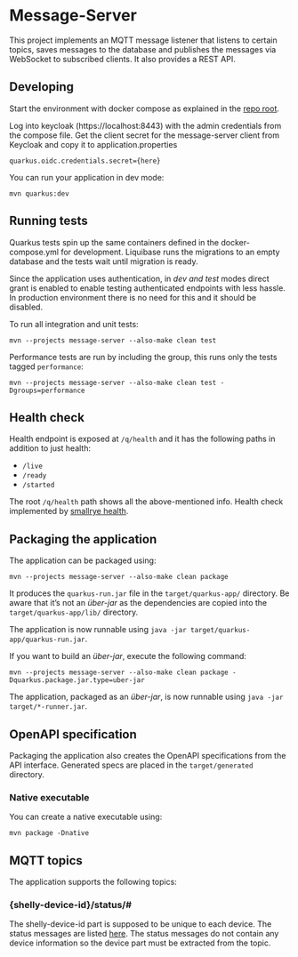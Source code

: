 # Message-Server

This project implements an MQTT message listener that listens to certain topics, saves messages to the database and publishes the messages
via WebSocket to subscribed clients. It also provides a REST API.

## Developing

Start the environment with docker compose as explained in the [repo root](../README.md).

Log into keycloak (https://localhost:8443) with the admin credentials from the compose file.
Get the client secret for the message-server client from Keycloak and copy it to application.properties
```properties
quarkus.oidc.credentials.secret={here}
```

You can run your application in dev mode:

```shell
mvn quarkus:dev
```

## Running tests

Quarkus tests spin up the same containers defined in the docker-compose.yml for development. Liquibase runs the migrations to an empty database and the tests wait until migration is ready.

Since the application uses authentication, in _dev and test_ modes direct grant is enabled to enable testing
authenticated endpoints with less hassle. In production environment there is no need for this and it should be
disabled.

To run all integration and unit tests:
```shell
mvn --projects message-server --also-make clean test
```

Performance tests are run by including the group, this runs only the tests tagged `performance`:
```shell
mvn --projects message-server --also-make clean test -Dgroups=performance
```

## Health check

Health endpoint is exposed at `/q/health` and it has the following paths in addition to just health:

- `/live`
- `/ready`
- `/started`

The root `/q/health` path shows all the above-mentioned info. Health check implemented
by [smallrye health](https://quarkus.io/guides/smallrye-health).

## Packaging the application

The application can be packaged using:

```shell
mvn --projects message-server --also-make clean package
```

It produces the `quarkus-run.jar` file in the `target/quarkus-app/` directory.
Be aware that it’s not an _über-jar_ as the dependencies are copied into the `target/quarkus-app/lib/` directory.

The application is now runnable using `java -jar target/quarkus-app/quarkus-run.jar`.

If you want to build an _über-jar_, execute the following command:

```shell
mvn --projects message-server --also-make clean package -Dquarkus.package.jar.type=uber-jar
```

The application, packaged as an _über-jar_, is now runnable using `java -jar target/*-runner.jar`.

## OpenAPI specification

Packaging the application also creates the OpenAPI specifications from the API interface. Generated specs are
placed in the `target/generated` directory.

### Native executable

You can create a native executable using:

```shell
mvn package -Dnative
```

## MQTT topics

The application supports the following topics:

### {shelly-device-id}/status/#

The shelly-device-id part is supposed to be unique to each device. The status messages are listed [here](./messages.md). The status messages
do not contain any device information so the device part must be extracted from the topic.